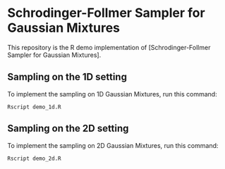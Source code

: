 # Schrodinger-Follmer Sampler for Gaussian Mixtures

This repository is the R demo implementation of [Schrodinger-Follmer Sampler for Gaussian Mixtures]. 


## Sampling on the 1D setting

To implement the sampling on 1D Gaussian Mixtures, run this command:

```train_toys_1d
Rscript demo_1d.R
```

## Sampling on the 2D setting

To implement the sampling on 2D Gaussian Mixtures, run this command:

```train_toys_2d
Rscript demo_2d.R
```
